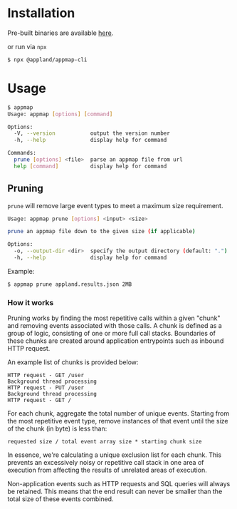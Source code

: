 # Installation
Pre-built binaries are available [here](https://github.com/applandinc/appmap-cli/releases).

or run via `npx`
```sh
$ npx @appland/appmap-cli
```

# Usage
```sh
$ appmap
Usage: appmap [options] [command]

Options:
  -V, --version           output the version number
  -h, --help              display help for command

Commands:
  prune [options] <file>  parse an appmap file from url
  help [command]          display help for command
```

## Pruning
`prune` will remove large event types to meet a maximum size requirement.
```sh
Usage: appmap prune [options] <input> <size>

prune an appmap file down to the given size (if applicable)

Options:
  -o, --output-dir <dir>  specify the output directory (default: ".")
  -h, --help              display help for command
```

Example:
```sh
$ appmap prune appland.results.json 2MB
```

### How it works
Pruning works by finding the most repetitive calls within a given "chunk" and
removing events associated with those calls. A chunk is defined as a group of
logic, consisting of one or more full call stacks. Boundaries of these chunks
are created around application entrypoints such as inbound HTTP request.

An example list of chunks is provided below:
```
HTTP request - GET /user
Background thread processing
HTTP request - PUT /user
Background thread processing
HTTP request - GET /
```

For each chunk, aggregate the total number of unique events. Starting from the
most repetitive event type, remove instances of that event until the size of the
chunk (in byte) is less than:
```
requested size / total event array size * starting chunk size
```

In essence, we're calculating a unique exclusion list for each chunk. This
prevents an excessively noisy or repetitive call stack in one area of execution
from affecting the results of unrelated areas of execution.

Non-application events such as HTTP requests and SQL queries will always be
retained. This means that the end result can never be smaller than the total
size of these events combined.
